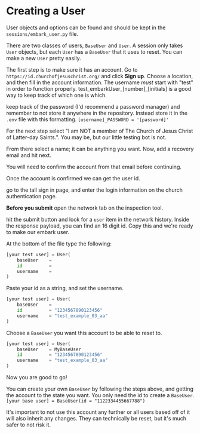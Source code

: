 # Creating a User

User objects and options can be found and should be kept in the `sessions/embark_user.py` file.

There are two classes of users, `BaseUser` and `User`.
A session only takes `User` objects, but each `User` has a `BaseUser` that it uses to reset.
You can make a new `User` pretty easily. 

The first step is to make sure it has an account. 
Go to `https://id.churchofjesuschrist.org/` and click **Sign up**.
Choose a location, and then fill in the account information.
The username *must* start with "test" in order to function properly.
test_embarkUser_[number]_[initials] is a good way to keep track of which one is which.

keep track of the password (I'd recommend a password manager) and remember to not store it anywhere in the repository.
Instead store it in the `.env` file with this formatting.
`[username]_PASSWORD = '[password]'`

For the next step select "I am NOT a member of The Church of Jesus Christ of Latter-day Saints.".
You may be, but our little testing bot is not.

From there select a name; it can be anything you want.
Now, add a recovery email and hit next.

You will need to confirm the account from that email before continuing.

Once the account is confirmed we can get the user id.

go to the tall sign in page, and enter the login information on the church authentication page.

**Before you submit** open the network tab on the inspection tool.

hit the submit button and look for a `user` item in the network history. 
Inside the response payload, you can find an 16 digit id. 
Copy this and we're ready to make our embark user.

At the bottom of the file type the following:
``` python
[your test user] = User(
    baseUser    =
    id          =
    username    =
)
```
Paste your id as a string, and set the username.
``` python
[your test user] = User(
    baseUser    =
    id          = "1234567890123456"
    username    = "test_example_03_aa"
)
```
Choose a `BaseUser` you want this account to be able to reset to. 

``` python
[your test user] = User(
    baseUser    = MyBaseUser
    id          = "1234567890123456"
    username    = "test_example_03_aa"
)
```

Now you are good to go!


You can create your own `BaseUser` by following the steps above, and getting the account to the state you want.
You only need the id to create a `BaseUser`.
`[your base user] = BaseUser(id = "1122334455667788")`

It's important to not use this account any further or all users based off of it will also inherit any changes.
They can technically be reset, but it's much safer to not risk it.